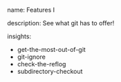 name: Features I

description: See what git has to offer!

insights:
  - get-the-most-out-of-git
  - git-ignore
  - check-the-reflog
  - subdirectory-checkout
